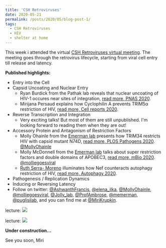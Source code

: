 ```yaml
---
title: 'CSH Retroviruses'
date: 2020-05-21
permalink: /posts/2020/05/blog-post-1/
tags:
  - CSH Retroviruses
  - HIV
  - shelter at home
---
```


This week i attended the virtual [CSH Retroviruses virtual meeting](https://meetings.cshl.edu/meetings.aspx?meet=RETRO&year=20). The meeting goes through the retrovirus lifecycle, starting from viral cell entry till release and latency. 

**Published highlights:**

  *  Entry into the Cell
  *  Capsid Uncoating and Nuclear Entry
      * Ryan Burdick from the Pathak lab reveals that nuclear uncoating of HIV-1 occures near sites of integration, [read more, PNAS 2020](https://www.pnas.org/content/117/10/5486).
      * Mirijana Persaud explains how Cyclophilin A prevents TRIM5α restriction of HIV, [read more, Cell reports 2020](https://www.cell.com/cell-reports/fulltext/S2211-1247(20)30274-6).
  *  Reverse Transcription and Integration
      * Very exciting talks! But most of them are still unpublished. I'm looking forward to reading them when they are out! 
  *  Accessory Protein and Antagonism of Restriction Factors
      * Molly Ohainle from the [Emerman lab](https://research.fhcrc.org/emerman/en.html) presents how TRIM34 restricts HIV with capsid mutant N74D, [read more, PLOS Pathogens 2020](https://journals.plos.org/plospathogens/article?id=10.1371/journal.ppat.1008507). [@MollyOhainle](https://twitter.com/MollyOhainle)
      * Molly McDonnell from the [Emerman lab](https://research.fhcrc.org/emerman/en.html) talks about super restriction factors and double domains of APOBEC3, [read more, mBio 2020](https://mbio.asm.org/content/11/2/e00737-20). [@molliegoesviral](https://twitter.com/molliegoesviral)
      * [Ruth Serra- Moreno](https://www.urmc.rochester.edu/labs/serra-moreno.aspx) illuminates how Nef counteracts autophagy restriction of HIV, [read more, Autophagy 2020](https://www.tandfonline.com/doi/full/10.1080/15548627.2020.1725401). 
  *  Pathogenesis / Replication Dynamics
  *  Inducing or Reversing Latency
  *  Follow on twitter: [@AshwanthFrancis](https://twitter.com/AshwanthFrancis), [@elena_ilka](https://twitter.com/elena_ilka), [@MollyOhainle](https://twitter.com/MollyOhainle), [@molliegoesviral](https://twitter.com/molliegoesviral), [@Jolly_lab](https://twitter.com/Jolly_lab), [@ProfAmbrose](https://twitter.com/ProfAmbrose), [@memerman](https://twitter.com/memerman), [@puglisilab](https://twitter.com/PuglisiLab), and you can find me at [@MiriKrupkin](https://twitter.com/MiriKrupkin).
      
lecture:
![](/images/file-name.png)

lecture:
![](/images/file-name.png)

**Under construction...**

See you soon, 
Miri
